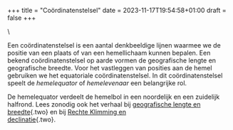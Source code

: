 +++
title = "Coördinatenstelsel"
date = 2023-11-17T19:54:58+01:00
draft = false
+++

\

Een coördinatenstelsel is een aantal denkbeeldige lijnen waarmee we de
positie van een plaats of van een hemellichaam kunnen bepalen. Een
bekend coördinatenstelsel op aarde vormen de geografische lengte en
geografische breedte. Voor het vastleggen van posities aan de hemel
gebruiken we het equatoriale coördinatenstelsel. In dit
coördinatenstelsel speelt de *hemelequator* of *hemelevenaar* een
belangrijke rol.

De hemelequator verdeelt de hemelbol in een noordelijk en een zuidelijk
halfrond. Lees zonodig ook het verhaal bij [geografische lengte en
breedte](geografi.html){.two} en bij [Rechte Klimming en\
declinatie](rechteklimming.html){.two}.
